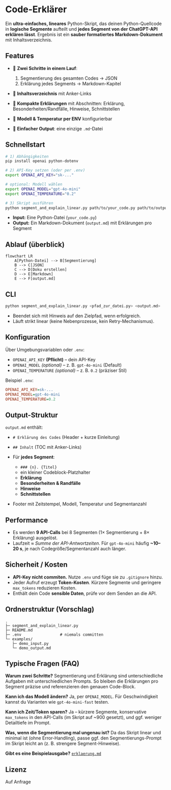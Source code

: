 # Code-Erklärer

Ein **ultra-einfaches, lineares** Python-Skript, das deinen Python-Quellcode in **logische Segmente** aufteilt und **jedes Segment von der ChatGPT-API erklären lässt**. Ergebnis ist ein **sauber formatiertes Markdown-Dokument** mit Inhaltsverzeichnis.

## Features

* 🔀 **Zwei Schritte in einem Lauf**:

  1. Segmentierung des gesamten Codes → JSON
  2. Erklärung jedes Segments → Markdown-Kapitel
* 🧭 **Inhaltsverzeichnis** mit Anker-Links
* 🧱 **Kompakte Erklärungen** mit Abschnitten: Erklärung, Besonderheiten/Randfälle, Hinweise, Schnittstellen
* 🧩 **Modell & Temperatur per ENV** konfigurierbar
* 📝 **Einfacher Output**: eine einzige `.md`-Datei

## Schnellstart

```bash
# 1) Abhängigkeiten
pip install openai python-dotenv

# 2) API-Key setzen (oder per .env)
export OPENAI_API_KEY="sk-..."

# optional: Modell wählen
export OPENAI_MODEL="gpt-4o-mini"
export OPENAI_TEMPERATURE="0.2"

# 3) Skript ausführen
python segment_and_explain_linear.py path/to/your_code.py path/to/output.md
```

* **Input:** Eine Python-Datei (`your_code.py`)
* **Output:** Ein Markdown-Dokument (`output.md`) mit Erklärungen pro Segment

## Ablauf (überblick)

```mermaid
flowchart LR
    A[Python-Datei] --> B[Segmentierung]
    B --> C[JSON]
    C --> D[Doku erstellen]
    D --> E[Markdown]
    E --> F[output.md]
```

## CLI

```bash
python segment_and_explain_linear.py <pfad_zur_datei.py> <output.md>
```

* Beendet sich mit Hinweis auf den Zielpfad, wenn erfolgreich.
* Läuft strikt linear (keine Nebenprozesse, kein Retry-Mechanismus).

## Konfiguration

Über Umgebungsvariablen oder `.env`:

* `OPENAI_API_KEY` **(Pflicht)** – dein API-Key
* `OPENAI_MODEL` *(optional)* – z. B. `gpt-4o-mini` (Default)
* `OPENAI_TEMPERATURE` *(optional)* – z. B. `0.2` (präziser Stil)

Beispiel `.env`:

```ini
OPENAI_API_KEY=sk-...
OPENAI_MODEL=gpt-4o-mini
OPENAI_TEMPERATURE=0.2
```

## Output-Struktur

`output.md` enthält:

* `# Erklärung des Codes` (Header + kurze Einleitung)
* `## Inhalt` (TOC mit Anker-Links)
* Für **jedes Segment**:

  * `### {n}. {Titel}`
  * ein kleiner Codeblock-Platzhalter
  * **Erklärung**
  * **Besonderheiten & Randfälle**
  * **Hinweise**
  * **Schnittstellen**
* Footer mit Zeitstempel, Modell, Temperatur und Segmentanzahl

## Performance

* Es werden **9 API-Calls** bei 8 Segmenten (1× Segmentierung + 8× Erklärung) ausgelöst.
* Laufzeit ≈ *Summe der API-Antwortzeiten*. Für `gpt-4o-mini` häufig **~10–20 s**, je nach Codegröße/Segmentanzahl auch länger.

## Sicherheit / Kosten

* **API-Key nicht commiten.** Nutze `.env` und füge sie zu `.gitignore` hinzu.
* Jeder Aufruf erzeugt **Token-Kosten**. Kürzere Segmente und geringere `max_tokens` reduzieren Kosten.
* Enthält dein Code **sensible Daten**, prüfe vor dem Senden an die API.

## Ordnerstruktur (Vorschlag)

```
.
├─ segment_and_explain_linear.py
├─ README.md
├─ .env                 # niemals committen
└─ examples/
   ├─ demo_input.py
   └─ demo_output.md
```

## Typische Fragen (FAQ)

**Warum zwei Schritte?**
Segmentierung und Erklärung sind unterschiedliche Aufgaben mit unterschiedlichen Prompts. So bleiben die Erklärungen pro Segment präzise und referenzieren den genauen Code-Block.

**Kann ich das Modell ändern?**
Ja, per `OPENAI_MODEL`. Für Geschwindigkeit kannst du Varianten wie `gpt-4o-mini-fast` testen.

**Kann ich Zeit/Token sparen?**
Ja – kürzere Segmente, konservative `max_tokens` in den API-Calls (im Skript auf ~900 gesetzt), und ggf. weniger Detailtiefe im Prompt.

**Was, wenn die Segmentierung mal ungenau ist?**
Da das Skript linear und minimal ist (ohne Error-Handling), passe ggf. den Segmentierungs-Prompt im Skript leicht an (z. B. strengere Segment-Hinweise).

**Gibt es eine Beispielausgabe?**
[`erklaerung.md`](erklaerung.md)
## Lizenz

Auf Anfrage

